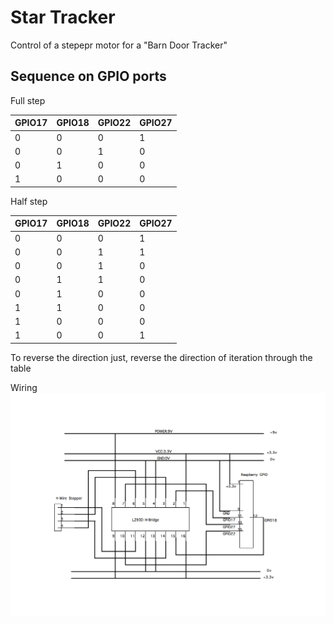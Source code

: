 # Star Tracker

Control of a stepepr motor for a "Barn Door Tracker"

## Sequence on GPIO ports

Full step

| GPIO17 | GPIO18 | GPIO22 | GPIO27 |
|----|----|----|----|
| 0 | 0 | 0 | 1 | 
| 0 | 0 | 1 | 0 | 
| 0 | 1 | 0 | 0 | 
| 1 | 0 | 0 | 0 | 


Half step

| GPIO17 | GPIO18 | GPIO22 | GPIO27 |
|----|----|----|----|
| 0 | 0 | 0 | 1 | 
| 0 | 0 | 1 | 1 | 
| 0 | 0 | 1 | 0 | 
| 0 | 1 | 1 | 0 | 
| 0 | 1 | 0 | 0 | 
| 1 | 1 | 0 | 0 | 
| 1 | 0 | 0 | 0 | 
| 1 | 0 | 0 | 1 | 

To reverse the direction just, reverse the direction of iteration through the table

Wiring
![Wiring](/wiring-diagram.png)
